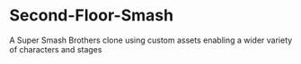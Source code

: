 # Second-Floor-Smash
A Super Smash Brothers clone using custom assets enabling a wider variety of characters and stages

